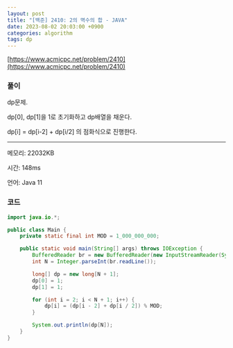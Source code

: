 ```yaml
---
layout: post
title: "[백준] 2410: 2의 멱수의 합 - JAVA"
date: 2023-08-02 20:03:00 +0900
categories: algorithm
tags: dp
---
```


[https://www.acmicpc.net/problem/2410](https://www.acmicpc.net/problem/2410)

### 풀이

dp문제.

dp[0], dp[1]을 1로 초기화하고 dp배열을 채운다.

dp[i] = dp[i-2] + dp[i/2] 의 점화식으로 진행한다.

---

메모리: 22032KB

시간: 148ms

언어: Java 11

### 코드

```java
import java.io.*;

public class Main {
    private static final int MOD = 1_000_000_000;

    public static void main(String[] args) throws IOException {
        BufferedReader br = new BufferedReader(new InputStreamReader(System.in));
        int N = Integer.parseInt(br.readLine());

        long[] dp = new long[N + 1];
        dp[0] = 1;
        dp[1] = 1;

        for (int i = 2; i < N + 1; i++) {
            dp[i] = (dp[i - 2] + dp[i / 2]) % MOD;
        }

        System.out.println(dp[N]);
    }
}
```
